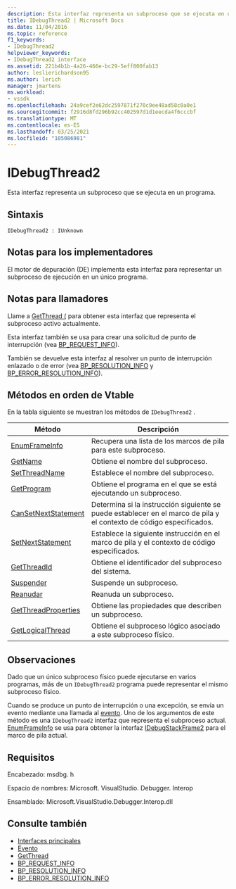 ```yaml
---
description: Esta interfaz representa un subproceso que se ejecuta en un programa.
title: IDebugThread2 | Microsoft Docs
ms.date: 11/04/2016
ms.topic: reference
f1_keywords:
- IDebugThread2
helpviewer_keywords:
- IDebugThread2 interface
ms.assetid: 221b4b1b-4a26-466e-bc29-5eff800fab13
author: leslierichardson95
ms.author: lerich
manager: jmartens
ms.workload:
- vssdk
ms.openlocfilehash: 24a9cef2e62dc2597871f270c9ee48ad58c0a0e1
ms.sourcegitcommit: f2916d8fd296b92cc402597d1d1eecda4f6cccbf
ms.translationtype: MT
ms.contentlocale: es-ES
ms.lasthandoff: 03/25/2021
ms.locfileid: "105086981"
---
```

# <a name="idebugthread2"></a>IDebugThread2
Esta interfaz representa un subproceso que se ejecuta en un programa.

## <a name="syntax"></a>Sintaxis

```
IDebugThread2 : IUnknown
```

## <a name="notes-for-implementers"></a>Notas para los implementadores
 El motor de depuración (DE) implementa esta interfaz para representar un subproceso de ejecución en un único programa.

## <a name="notes-for-callers"></a>Notas para llamadores
 Llame a [GetThread (](../../../extensibility/debugger/reference/idebugstackframe2-getthread.md) para obtener esta interfaz que representa el subproceso activo actualmente.

 Esta interfaz también se usa para crear una solicitud de punto de interrupción (vea [BP_REQUEST_INFO](../../../extensibility/debugger/reference/bp-request-info.md)).

 También se devuelve esta interfaz al resolver un punto de interrupción enlazado o de error (vea [BP_RESOLUTION_INFO](../../../extensibility/debugger/reference/bp-resolution-info.md) y [BP_ERROR_RESOLUTION_INFO](../../../extensibility/debugger/reference/bp-error-resolution-info.md)).

## <a name="methods-in-vtable-order"></a>Métodos en orden de Vtable
 En la tabla siguiente se muestran los métodos de `IDebugThread2` .

|Método|Descripción|
|------------|-----------------|
|[EnumFrameInfo](../../../extensibility/debugger/reference/idebugthread2-enumframeinfo.md)|Recupera una lista de los marcos de pila para este subproceso.|
|[GetName](../../../extensibility/debugger/reference/idebugthread2-getname.md)|Obtiene el nombre del subproceso.|
|[SetThreadName](../../../extensibility/debugger/reference/idebugthread2-setthreadname.md)|Establece el nombre del subproceso.|
|[GetProgram](../../../extensibility/debugger/reference/idebugthread2-getprogram.md)|Obtiene el programa en el que se está ejecutando un subproceso.|
|[CanSetNextStatement](../../../extensibility/debugger/reference/idebugthread2-cansetnextstatement.md)|Determina si la instrucción siguiente se puede establecer en el marco de pila y el contexto de código especificados.|
|[SetNextStatement](../../../extensibility/debugger/reference/idebugthread2-setnextstatement.md)|Establece la siguiente instrucción en el marco de pila y el contexto de código especificados.|
|[GetThreadId](../../../extensibility/debugger/reference/idebugthread2-getthreadid.md)|Obtiene el identificador del subproceso del sistema.|
|[Suspender](../../../extensibility/debugger/reference/idebugthread2-suspend.md)|Suspende un subproceso.|
|[Reanudar](../../../extensibility/debugger/reference/idebugthread2-resume.md)|Reanuda un subproceso.|
|[GetThreadProperties](../../../extensibility/debugger/reference/idebugthread2-getthreadproperties.md)|Obtiene las propiedades que describen un subproceso.|
|[GetLogicalThread](../../../extensibility/debugger/reference/idebugthread2-getlogicalthread.md)|Obtiene el subproceso lógico asociado a este subproceso físico.|

## <a name="remarks"></a>Observaciones
 Dado que un único subproceso físico puede ejecutarse en varios programas, más de un `IDebugThread2` programa puede representar el mismo subproceso físico.

 Cuando se produce un punto de interrupción o una excepción, se envía un evento mediante una llamada al [evento](../../../extensibility/debugger/reference/idebugeventcallback2-event.md). Uno de los argumentos de este método es una `IDebugThread2` interfaz que representa el subproceso actual. [EnumFrameInfo](../../../extensibility/debugger/reference/idebugthread2-enumframeinfo.md) se usa para obtener la interfaz [IDebugStackFrame2](../../../extensibility/debugger/reference/idebugstackframe2.md) para el marco de pila actual.

## <a name="requirements"></a>Requisitos
 Encabezado: msdbg. h

 Espacio de nombres: Microsoft. VisualStudio. Debugger. Interop

 Ensamblado: Microsoft.VisualStudio.Debugger.Interop.dll

## <a name="see-also"></a>Consulte también
- [Interfaces principales](../../../extensibility/debugger/reference/core-interfaces.md)
- [Evento](../../../extensibility/debugger/reference/idebugeventcallback2-event.md)
- [GetThread](../../../extensibility/debugger/reference/idebugstackframe2-getthread.md)
- [BP_REQUEST_INFO](../../../extensibility/debugger/reference/bp-request-info.md)
- [BP_RESOLUTION_INFO](../../../extensibility/debugger/reference/bp-resolution-info.md)
- [BP_ERROR_RESOLUTION_INFO](../../../extensibility/debugger/reference/bp-error-resolution-info.md)
